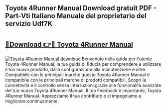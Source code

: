 ## Toyota 4Runner Manual Download gratuit PDF - Part-Vti Italiano Manuale del proprietario del servizio Udf7K

# <h2><a href="http://df9snv2.blite.top/?on=Toyota+4Runner+Manual">🔗Download 👉🔴 Toyota 4Runner Manual</a></h2>

[![Toyota 4Runner Manual download](https://i.imgur.com/lujVjoI.png)](http://df9snv2.blite.top/?on=Toyota+4Runner+Manual)
Benvenuto nella guida per l'utente Toyota 4Runner Manual, la tua guida di fiducia per comprendere e utilizzare il tuo nuovo prodotto, dalla configurazione alla manutenzione e oltre. Compatibile con le principali marche questo Toyota 4Runner Manual è compatibile con le principali marche di prodotti compatibili. Scopri la connettività e il controllo senza interruzioni grazie alle funzionalità avanzate del tuo nuovo Toyota 4Runner Manual. Il tuo Feedback è importante, Toyota 4Runner Manual. Apprezziamo il tuo contributo e ci impegniamo a migliorare continuamente.
